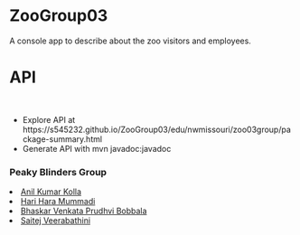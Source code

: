 # ZooGroup03
A console app to describe about the zoo visitors and employees.
<h1> API </h1> <br>

<ul>
    <li>Explore API at https://s545232.github.io/ZooGroup03/edu/nwmissouri/zoo03group/package-summary.html </li>
    <li>Generate API with mvn javadoc:javadoc</li>
</ul>

<h3>Peaky Blinders Group</h3>
<a href="https://github.com/S545232"><li>Anil Kumar Kolla</li></a>
<a href="https://github.com/harimummadi"><li>Hari Hara Mummadi</li></a>
<a href="https://github.com/Baskar0106"><li>Bhaskar Venkata Prudhvi Bobbala</li></a>
<a href="https://github.com/saitej-veerabathini"><li>Saitej Veerabathini</li></a>

